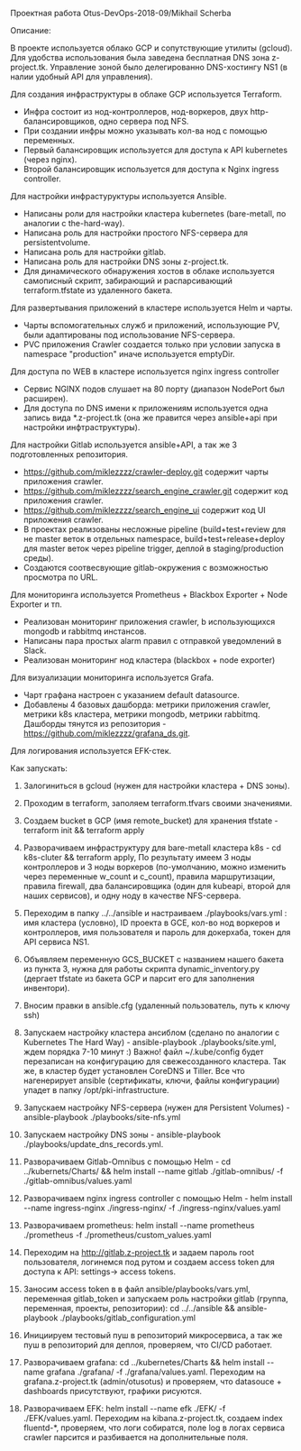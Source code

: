 Проектная работа Otus-DevOps-2018-09/Mikhail Scherba

Описание:

В проекте используется облако GCP и сопутствующие утилиты (gcloud).
Для удобства использования была заведена бесплатная DNS зона z-project.tk. Управление зоной было делегированно DNS-хостингу NS1 (в налии удобный API для управления).


Для создания инфраструктуры в облаке GCP используется Terraform.

- Инфра состоит из нод-контроллеров, нод-воркеров, двух http-балансировщиков, одно сервера под NFS.
- При создании инфры можно указывать кол-ва нод с помощью переменных.
- Первый балансировщик используется для доступа к API kubernetes (через nginx).
- Второй балансировщик используется для доступа к Nginx ingress controller.

Для настройки инфрастуруктуры используется Ansible.

- Написаны роли для настройки кластера kubernetes  (bare-metall, по аналогии с the-hard-way).
- Написана роль для настройки простого NFS-сервера для persistentvolume.
- Написана роль для настройки gitlab.
- Написана роль для настройки DNS зоны z-project.tk.
- Для динамического обнаружения хостов в облаке используется самописный скрипт, забирающий и распарсивающий terraform.tfstate из удаленного бакета.

Для развертывания приложений в кластере используется Helm и чарты.

- Чарты вспомогательных служб и приложений, использующие PV, были адаптированы под использование NFS-сервера. 
- PVC приложения Crawler создается только при условии запуска в namespace "production" иначе используется emptyDir.

Для доступа по WEB в кластере используется nginx ingress controller

- Сервис NGINX подов слушает на 80 порту (диапазон NodePort был расширен).
- Для доступа по DNS имени к приложениям используется одна запись вида *.z-project.tk (она же правится через ansible+api при настройки инфтраструктуры). 

Для настройки Gitlab используется ansible+API, а так же 3 подготовленных репозитория.

- https://github.com/miklezzzz/crawler-deploy.git содержит чарты приложения crawler.
- https://github.com/miklezzzz/search_engine_crawler.git содержит код приложения crawler.
- https://github.com/miklezzzz/search_engine_ui содержит код UI приложения crawler.
- В проектах реализованы несложные pipeline (build+test+review для не master веток в отдельных namespace, build+test+release+deploy для master веток через pipeline trigger, деплой в staging/production среды).
- Создаются соотвесвующие gitlab-окружения с возможностью просмотра по URL.

Для мониторинга используется Prometheus + Blackbox Exporter + Node Exporter и тп.

- Реализован мониторинг приложения crawler, b использующихся mongodb и rabbitmq инстансов.
- Написаны пара простых alarm правил с отправкой уведомлений в Slack.
- Реализован мониторинг нод кластера (blackbox + node exporter)

Для визуализации мониторинга используется Grafa.

- Чарт графана настроен с указанием default datasource.
- Добавлены 4 базовых дашборда: метрики приложения crawler, метрики k8s кластера, метрики mongodb, метрики rabbitmq. Дашборды тянутся из репозитория - https://github.com/miklezzzz/grafana_ds.git.

Для логирования используется EFK-стек.


Как запускать:

1) Залогиниться в gcloud (нужен для настройки кластера + DNS зоны).

2) Проходим в terraform, заполяем terraform.tfvars своими значениями.

3) Создаем bucket в GCP (имя remote_bucket) для хранения tfstate - terraform init && terraform apply

4) Разворачиваем инфраструктуру для bare-metall кластера k8s - cd k8s-cluter && terraform apply, По результату имеем 3 ноды контроллеров и 3 ноды воркеров (по-умолчанию, можно изменить
через переменные w_count и c_count), правила маршрутизации, правила firewall, два балансировщика (один для kubeapi, второй для наших сервисов), и одну ноду в качестве NFS-сервера.

5) Переходим в папку ../../ansible и настраиваем ./playbooks/vars.yml : имя кластера (условно), ID проекта в GCE, кол-во нод воркеров и контроллеров, имя пользователя и пароль для докерхаба, токен для API сервиса NS1.

6) Объявляем переменную GCS_BUCKET с названием нашего бакета из пункта 3, нужна для работы скрипта dynamic_inventory.py (дергает tfstate из бакета GCP и парсит его для заполнения инвентори).

7) Вносим правки в ansible.cfg (удаленный пользователь, путь к ключу ssh)

8) Запускаем настройку кластера ансиблом (сделано по аналогии с Kubernetes The Hard Way) -  ansible-playbook ./playbooks/site.yml, ждем порядка 7-10 минут :) Важно! файл ~/.kube/config будет перезаписан на конфигурацию для свежесозданного кластера. Так же, в кластер будет установлен CoreDNS и Tiller. Все что нагенерирует ansible (сертификаты, ключи, файлы конфигурации) упадет в папку /opt/pki-infrastructure.

9) Запускаем настройку NFS-сервера (нужен для Persistent Volumes) - ansible-playbook ./playbooks/site-nfs.yml

10) Запускаем настройку DNS зоны - ansible-playbook ./playbooks/update_dns_records.yml.

11) Разворачиваем Gitlab-Omnibus с помощью Helm - cd ../kubernets/Charts/ && helm install --name gitlab ./gitlab-omnibus/ -f ./gitlab-omnibus/values.yaml

11) Разворачиваем nginx ingress controller с помощью Helm - helm install --name ingress-nginx ./ingress-nginx/ -f ./ingress-nginx/values.yaml

12) Разворачиваем prometheus: helm install --name prometheus ./prometheus -f ./prometheus/custom_values.yaml

13) Переходим на http://gitlab.z-project.tk и задаем пароль root пользователя, логинемся под рутом и создаем access token для доступа к API: settings-> access tokens.

14) Заносим access token в в файл ansible/playbooks/vars.yml, переменная gitlab_token и запускаем роль настройки gitlab (группа, переменная, проекты, репозитории): cd ../../ansible && ansible-playbook ./playbooks/gitlab_configuration.yml

15) Инициируем тестовый пуш в репозиторий микросервиса, а так же пуш в репозиторий для деплоя, проверяем, что CI/CD работает.

16) Разворачиваем grafana: cd ../kubernetes/Charts && helm install --name grafana ./grafana/ -f ./grafana/values.yaml. Переходим на grafana.z-project.tk (admin/otusotus) и проверяем, что datasouce + dashboards присутствуют, графики рисуются.

17) Разворачиваем EFK: helm install --name efk ./EFK/ -f ./EFK/values.yaml. Переходим на kibana.z-project.tk, создаем index fluentd-*, проверяем, что логи собиратся, поле log в логах сервиса crawler парсится и разбивается на дополнительные поля.
